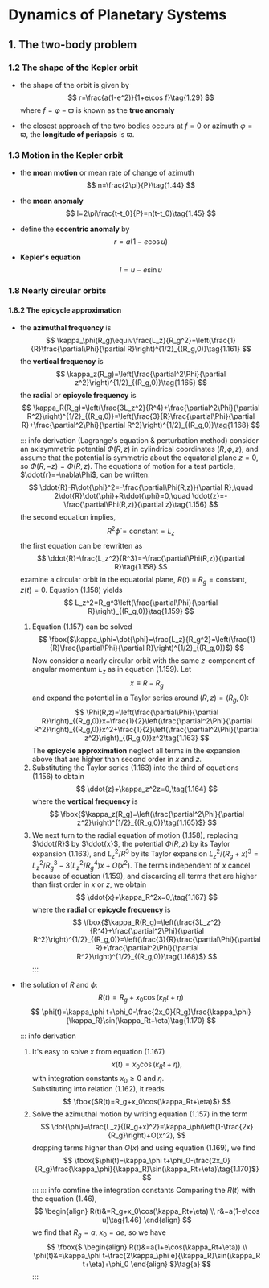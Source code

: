 # Dynamics of Planetary Systems

## 1. The two-body problem

### 1.2 The shape of the Kepler orbit

- the shape of the orbit is given by
  $$
  r=\frac{a(1-e^2)}{1+e\cos f}\tag{1.29}
  $$
  where $f=\varphi-\varpi$ is known as the **true anomaly**

- the closest approach of the two bodies occurs at $f=0$ or azimuth $\varphi=\varpi$, the **longitude of periapsis** is $\varpi$.

### 1.3 Motion in the Kepler orbit

- the **mean motion** or mean rate of change of azimuth
  $$
  n=\frac{2\pi}{P}\tag{1.44}
  $$

- the **mean anomaly**
  $$
  l=2\pi\frac{t-t_0}{P}=n(t-t_0)\tag{1.45}
  $$

- define the **eccentric anomaly** by
  $$
  r=a(1-e\cos u)\tag{1.46}
  $$

- **Kepler's equation**
  $$
  l=u-e\sin u\tag{1.49}
  $$

### 1.8 Nearly circular orbits

#### 1.8.2 The epicycle approximation

- the **azimuthal frequency** is
  $$
  \kappa_\phi(R_g)\equiv\frac{L_z}{R_g^2}=\left(\frac{1}{R}\frac{\partial\Phi}{\partial R}\right)^{1/2}_{(R_g,0)}\tag{1.161}
  $$
  the **vertical frequency** is
  $$
  \kappa_z(R_g)=\left(\frac{\partial^2\Phi}{\partial z^2}\right)^{1/2}_{(R_g,0)}\tag{1.165}
  $$
  the **radial** or **epicycle frequency** is
  $$
  \kappa_R(R_g)=\left(\frac{3L_z^2}{R^4}+\frac{\partial^2\Phi}{\partial R^2}\right)^{1/2}_{(R_g,0)}=\left(\frac{3}{R}\frac{\partial\Phi}{\partial R}+\frac{\partial^2\Phi}{\partial R^2}\right)^{1/2}_{(R_g,0)}\tag{1.168}
  $$

  ::: info derivation (Lagrange's equation & perturbation method)
  consider an axisymmetric potential $\Phi(R,z)$ in cylindrical coordinates $(R,\phi,z)$, and assume that the potential is symmetric about the equatorial plane $z=0$, so $\Phi(R,-z)=\Phi(R,z)$. The equations of motion for a test particle, $\ddot{r}=-\nabla\Phi$, can be written:
  $$
  \ddot{R}-R\dot{\phi}^2=-\frac{\partial\Phi(R,z)}{\partial R},\quad 2\dot{R}\dot{\phi}+R\ddot{\phi}=0,\quad \ddot{z}=-\frac{\partial\Phi(R,z)}{\partial z}\tag{1.156}
  $$
  the second equation implies,
  $$
  R^2\dot{\phi}=\text{constant}=L_z\tag{1.157}
  $$
  the first equation can be rewritten as
  $$
  \ddot{R}-\frac{L_z^2}{R^3}=-\frac{\partial\Phi(R,z)}{\partial R}\tag{1.158}
  $$
  examine a circular orbit in the equatorial plane, $R(t)\equiv R_g=\text{constant}$, $z(t)=0$. Equation (1.158) yields
  $$
  L_z^2=R_g^3\left(\frac{\partial\Phi}{\partial R}\right)_{(R_g,0)}\tag{1.159}
  $$
  1. Equation (1.157) can be solved
     $$
     \fbox{$\kappa_\phi=\dot{\phi}=\frac{L_z}{R_g^2}=\left(\frac{1}{R}\frac{\partial\Phi}{\partial R}\right)^{1/2}_{(R_g,0)}$}
     $$
  Now consider a nearly circular orbit with the same $z$-component of angular momentum $L_z$ as in equation (1.159). Let
  $$
  x\equiv R-R_g\tag{1.162}
  $$
  and expand the potential in a Taylor series around $(R,z)=(R_g,0)$:
  $$
  \Phi(R,z)=\left(\frac{\partial\Phi}{\partial R}\right)_{(R_g,0)}x+\frac{1}{2}\left(\frac{\partial^2\Phi}{\partial R^2}\right)_{(R_g,0)}x^2+\frac{1}{2}\left(\frac{\partial^2\Phi}{\partial z^2}\right)_{(R_g,0)}z^2\tag{1.163}
  $$
  The **epicycle approximation** neglect all terms in the expansion above that are higher than second order in $x$ and $z$.
  2. Substituting the Taylor series (1.163) into the third of equations (1.156) to obtain
     $$
     \ddot{z}+\kappa_z^2z=0,\tag{1.164}
     $$
     where the **vertical frequency** is
     $$
     \fbox{$\kappa_z(R_g)=\left(\frac{\partial^2\Phi}{\partial z^2}\right)^{1/2}_{(R_g,0)}\tag{1.165}$}
     $$
  3. We next turn to the radial equation of motion (1.158), replacing $\ddot{R}$ by $\ddot{x}$, the potential $\Phi(R,z)$ by its Taylor expansion (1.163), and $L_z^2/R^3$ by its Taylor expansion $L_z^2/(R_g+x)^3=L_z^2/R_g^3-3(L_z^2/R_g^4)x+O(x^2)$. The terms independent of $x$ cancel because of equation (1.159), and discarding all terms that are higher than first order in $x$ or $z$, we obtain
     $$
     \ddot{x}+\kappa_R^2x=0,\tag{1.167}
     $$
     where the **radial** or **epicycle frequency** is
     $$
     \fbox{$\kappa_R(R_g)=\left(\frac{3L_z^2}{R^4}+\frac{\partial^2\Phi}{\partial R^2}\right)^{1/2}_{(R_g,0)}=\left(\frac{3}{R}\frac{\partial\Phi}{\partial R}+\frac{\partial^2\Phi}{\partial R^2}\right)^{1/2}_{(R_g,0)}\tag{1.168}$}
     $$
  :::

- the solution of $R$ and $\phi$:
  $$
  R(t)=R_g+x_0\cos(\kappa_Rt+\eta)
  $$
  $$
  \phi(t)=\kappa_\phi t+\phi_0-\frac{2x_0}{R_g}\frac{\kappa_\phi}{\kappa_R}\sin(\kappa_Rt+\eta)\tag{1.170}
  $$

  ::: info derivation
  1. It's easy to solve $x$ from equation (1.167)
     $$
     x(t)=x_0\cos(\kappa_Rt+\eta),\tag{1.169}
     $$
     with integration constants $x_0\ge0$ and $\eta$.  
     Substituting into relation (1.162), it reads
     $$
     \fbox{$R(t)=R_g+x_0\cos(\kappa_Rt+\eta)$}
     $$
  2. Solve the azimuthal motion by writing equation (1.157) in the form
     $$
     \dot{\phi}=\frac{L_z}{(R_g+x)^2}=\kappa_\phi\left(1-\frac{2x}{R_g}\right)+O(x^2),
     $$
     dropping terms higher than $O(x)$ and using equation (1.169), we find
     $$
     \fbox{$\phi(t)=\kappa_\phi t+\phi_0-\frac{2x_0}{R_g}\frac{\kappa_\phi}{\kappa_R}\sin(\kappa_Rt+\eta)\tag{1.170}$}
     $$
  :::
  ::: info comfine the integration constants
  Comparing the $R(t)$ with the equation (1.46),
  $$
  \begin{align}
  R(t)&=R_g+x_0\cos(\kappa_Rt+\eta) \\
  r&=a(1-e\cos u)\tag{1.46}
  \end{align}
  $$
  we find that $R_g=a$, $x_0=ae$, so we have
  $$
  \fbox{$
  \begin{align}
  R(t)&=a(1+e\cos(\kappa_Rt+\eta)) \\
  \phi(t)&=\kappa_\phi t-\frac{2\kappa_\phi e}{\kappa_R}\sin(\kappa_R t+\eta)+\phi_0
  \end{align}
  $}\tag{a}
  $$
  :::
